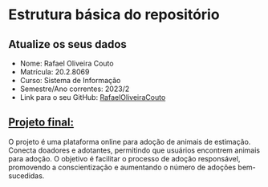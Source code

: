 # **Estrutura básica do repositório**

## Atualize os seus dados

- Nome: Rafael Oliveira Couto
- Matrícula: 20.2.8069
- Curso: Sistema de Informação
- Semestre/Ano correntes: 2023/2
- Link para o seu GitHub: [RafaelOliveiraCouto](https://github.com/RafaelOliveiraCouto)

## [Projeto final:](./Projeto/README.md)

O projeto é uma plataforma online para adoção de animais de estimação. Conecta doadores e adotantes, permitindo que usuários encontrem animais para adoção. O objetivo é facilitar o processo de adoção responsável, promovendo a conscientização e aumentando o número de adoções bem-sucedidas.
